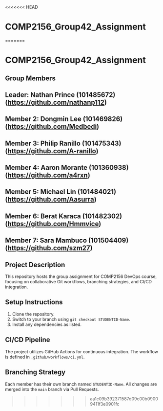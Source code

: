 <<<<<<< HEAD
# COMP2156_Group42_Assignment
=======
# COMP2156_Group42_Assignment

## Group Members

## Leader: Nathan Prince (101485672)(https://github.com/nathanp112)
## Member 2: Dongmin Lee (101469826)(https://github.com/Medbedi)
## Member 3: Philip Ranillo (101475343)(https://github.com/A-ranillo)
## Member 4: Aaron Morante (101360938)(https://github.com/a4rxn)
## Member 5: Michael Lin (101484021)(https://github.com/Aasurra)
## Member 6: Berat Karaca (101482302)(https://github.com/Hmmvice)
## Member 7: Sara Mambuco (101504409)(https://github.com/szm27)

 ## Project Description

 This repository hosts the group assignment for COMP2156 DevOps course, focusing on collaborative Git workflows, branching strategies, and CI/CD integration.

 ## Setup Instructions

 1. Clone the repository.
 2. Switch to your branch using `git checkout STUDENTID-Name`.
 3. Install any dependencies as listed.

 ## CI/CD Pipeline
 The project utilizes GitHub Actions for continuous integration. The workflow is defined in `.github/workflows/ci.yml`.

 ## Branching Strategy

 Each member has their own branch named `STUDENTID-Name`.
 All changes are merged into the `main` branch via Pull Requests. 
>>>>>>> aa1c09b392371587d09c00b09009411f3e0901fc

